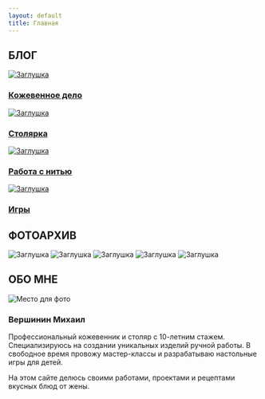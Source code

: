 ```yaml
---
layout: default
title: Главная
---
```


<!-- Hero-секция -->
<section class="hero"></section>

<!-- Разделитель "Блог" -->
<section class="section-divider">
  <h2>БЛОГ</h2>
</section>

<!-- Категории блога -->
<section class="content-section">
  <div class="categories">
    <a href="/blog/leather/" class="category">
      <img src="https://i.ibb.co/SHTh5WW/image.jpg" alt="Заглушка">
      <h3>Кожевенное дело</h3>
    </a>
    <a href="/blog/wood/" class="category">
      <img src="https://i.ibb.co/SHTh5WW/image.jpg" alt="Заглушка">
      <h3>Столярка</h3>
    </a>
    <a href="/blog/thread/" class="category">
      <img src="https://i.ibb.co/SHTh5WW/image.jpg" alt="Заглушка">
      <h3>Работа с нитью</h3>
    </a>
    <a href="/blog/games/" class="category">
      <img src="https://i.ibb.co/SHTh5WW/image.jpg" alt="Заглушка">
      <h3>Игры</h3>
    </a>
  </div>
</section>

<!-- Разделитель "Фотоархив" -->
<section class="section-divider">
  <h2>ФОТОАРХИВ</h2>
</section>

<!-- Галерея (5 изображений) -->
<section class="content-section">
  <div class="gallery">
    <img src="https://i.ibb.co/SHTh5WW/image.jpg" alt="Заглушка">
    <img src="https://i.ibb.co/SHTh5WW/image.jpg" alt="Заглушка">
    <img src="https://i.ibb.co/SHTh5WW/image.jpg" alt="Заглушка">
    <img src="https://i.ibb.co/SHTh5WW/image.jpg" alt="Заглушка">
    <img src="https://i.ibb.co/SHTh5WW/image.jpg" alt="Заглушка">
  </div>
</section>

<!-- Разделитель "Обо мне" -->
<section class="section-divider">
  <h2>ОБО МНЕ</h2>
</section>

<!-- Секция "Обо мне" -->
<section class="content-section">
  <div class="about">
    <img src="https://i.ibb.co/zhtps5mz/image.jpg" alt="Место для фото">
    <div class="about-content">
      <h3>Вершинин Михаил</h3>
      <p>Профессиональный кожевенник и столяр с 10-летним стажем. Специализируюсь на создании уникальных изделий ручной работы. В свободное время провожу мастер-классы и разрабатываю настольные игры для детей.</p>
      <p>На этом сайте делюсь своими работами, проектами и рецептами вкусных блюд от жены.</p>
    </div>
  </div>
</section>
